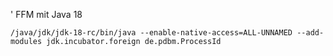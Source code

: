 ' FFM mit Java 18


```
/java/jdk/jdk-18-rc/bin/java --enable-native-access=ALL-UNNAMED --add-modules jdk.incubator.foreign de.pdbm.ProcessId
```
